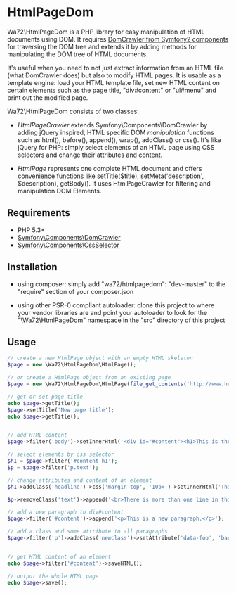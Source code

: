 HtmlPageDom
===========

Wa72\HtmlPageDom is a PHP library for easy manipulation of HTML documents using DOM.
It requires [DomCrawler from Symfony2 components](https://github.com/symfony/DomCrawler) for traversing 
the DOM tree and extends it by adding methods for manipulating the DOM tree of HTML documents.

It's useful when you need to not just extract information from an HTML file (what DomCrawler does) but
also to modify HTML pages. It is usable as a template engine: load your HTML template file, set new
HTML content on certain elements such as the page title, "div#content" or "ul#menu" and print out
the modified page.

Wa72\HtmlPageDom consists of two classes:

-   *HtmlPageCrawler* extends Symfony\Components\DomCrawler by adding jQuery inspired, HTML specific 
    DOM *manipulation* functions such as html(), before(), append(), wrap(), addClass() or css().
    It's like jQuery for PHP: simply select elements of an HTML page using CSS selectors and change their attributes and content.

-   *HtmlPage* represents one complete HTML document and offers convenience functions like setTitle($title),
    setMeta('description', $description), getBody(). It uses HtmlPageCrawler for filtering and manipulation DOM Elements.
 

Requirements
------------

-   PHP 5.3+
-   [Symfony\Components\DomCrawler](https://github.com/symfony/DomCrawler)
-   [Symfony\Components\CssSelector](https://github.com/symfony/CssSelector)

Installation
------------

-   using composer: simply add "wa72/htmlpagedom": "dev-master" to the "require" section of your composer.json

-   using other PSR-0 compliant autoloader: clone this project to where your vendor libraries are 
    and point your autoloader to look for the "\Wa72\HtmlPageDom" namespace in the "src" 
    directory of this project

Usage
-----

```php
// create a new HtmlPage object with an empty HTML skeleton
$page = new \Wa72\HtmlPageDom\HtmlPage();

// or create a HtmlPage object from an existing page
$page = new \Wa72\HtmlPageDom\HtmlPage(file_get_contents('http://www.heise.de'));

// get or set page title
echo $page->getTitle();
$page->setTitle('New page title');
echo $page->getTitle();


// add HTML content
$page->filter('body')->setInnerHtml('<div id="#content"><h1>This is the headline</h1><p class="text">This is a paragraph</p></div>');

// select elements by css selector
$h1 = $page->filter('#content h1');
$p = $page->filter('p.text');

// change attributes and content of an element
$h1->addClass('headline')->css('margin-top', '10px')->setInnerHtml('This is the <em>new</em> headline');

$p->removeClass('text')->append('<br>There is more than one line in this paragraph');

// add a new paragraph to div#content
$page->filter('#content')->append('<p>This is a new paragraph.</p>');

// add a class and some attribute to all paragraphs
$page->filter('p')->addClass('newclass')->setAttribute('data-foo', 'bar');


// get HTML content of an element
echo $page->filter('#content')->saveHTML();

// output the whole HTML page
echo $page->save();
```
